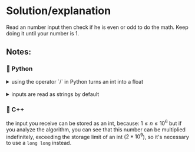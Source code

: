 # Solution/explanation

Read an number input then check if he is even or odd to do the math. Keep doing it until your number is 1.

## Notes:
### 🐍 Python
<details>
<summary>using the operator `/` in Python turns an int into a float</summary>


example 01:
``` python
print(5/2) #output: 2.5
print(4/2) #output: 2.0
```
so if you want to get a int and just don't care about the fraction part, use `//` (the floor division operator) or `int(x)`.


example 02:
``` python
print(5//2) #output: 2
print(4//2) #output: 2
```
</details>
<br>
<details>
<summary> inputs are read as strings by default</summary>

to fix it and transform it into the data type we want, we can wrap it in an `int()` or something similar.

example:

```python
x = input()
y = int(input())

# if you print the type of this variables, will get:
  print(type(x)) #output: <class 'str'>
  print(type(y)) #output: <class 'int'>
```
</details>

### 🔵 C++

the input you receive can be stored as an int, because: $1≤n≤10^6$
but if you analyze the algorithm, you can see that this number can be multiplied indefinitely, exceeding the storage limit of an int ($2*10^9$), so it's necessary to use a `long long` instead.